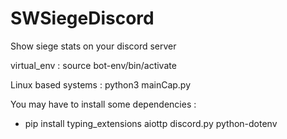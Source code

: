 # SWSiegeDiscord
Show siege stats on your discord server

virtual_env : source bot-env/bin/activate

Linux based systems : python3 mainCap.py

You may have to install some dependencies : 
  - pip install typing_extensions aiottp discord.py python-dotenv


